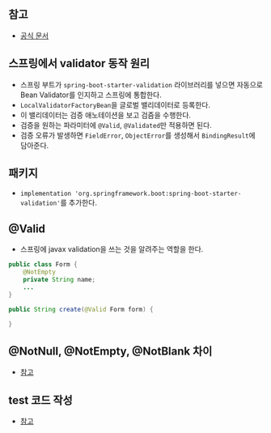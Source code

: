 ## 참고
- [공식 문서](https://beanvalidation.org/2.0/spec/#builtinconstraints)

## 스프링에서 validator 동작 원리
- 스프링 부트가 `spring-boot-starter-validation` 라이브러리를 넣으면 자동으로 Bean Validator를 인지하고 스프링에 통합한다.
- `LocalValidatorFactoryBean`을 글로벌 밸리데이터로 등록한다.
- 이 밸리데이터는 검증 애노테이션을 보고 검즘을 수행한다.
- 검증을 원하는 파라미터에 `@Valid`, `@Validated`만 적용하면 된다.
- 검증 오류가 발생하면 `FieldError`, `ObjectError`를 생성해서 `BindingResult`에 담아준다.

## 패키지
- `implementation 'org.springframework.boot:spring-boot-starter-validation'`를 추가한다.

## @Valid
- 스프링에 javax validation을 쓰는 것을 알려주는 역할을 한다.
```java
public class Form {
    @NotEmpty
    private String name;
    ...
}

public String create(@Valid Form form) {

}
```

## @NotNull, @NotEmpty, @NotBlank 차이
- [참고](https://sanghye.tistory.com/36)

## test 코드 작성
- [참고](https://www.baeldung.com/javax-validation)
